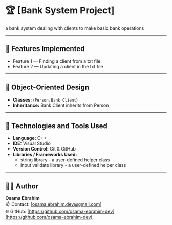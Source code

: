 
# 🏆 [Bank System Project]


a bank system dealing with clients to make basic bank operations 


---

## 🚀 Features Implemented
- Feature 1 — Finding a client from a txt file  
- Feature 2 — Updating a client in the txt file

---

## 🧱 Object-Oriented Design 

- **Classes:** (`Person`, `Bank Client`)  
- **Inheritance:** Bank Client inherits from Person

---

## 🧰 Technologies and Tools Used

- **Language:**  C++
- **IDE:**   Visual Studio 
- **Version Control:** Git & GitHub  
- **Libraries / Frameworks Used:**  
  - string library - a user-defined helper class   
  - input validate library - a user-defined helper class 
---

## 👨‍💻 Author
**Osama Ebrahim**  
📫 Contact: [osama.ebrahim.dev@gmail.com]  
🌐 GitHub: [https://github.com/osama-ebrahim-dev](https://github.com/osama-ebrahim-dev)

